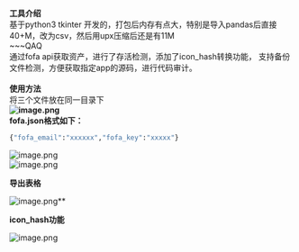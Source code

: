 **工具介绍**<br />基于python3 tkinter 开发的，打包后内存有点大，特别是导入pandas后直接40+M，改为csv，然后用upx压缩后还是有11M<br />~~~QAQ<br />通过fofa api获取资产，进行了存活检测，添加了icon_hash转换功能， 支持备份文件检测，方便获取指定app的源码，进行代码审计。<br />
<br />**使用方法**<br />将三个文件放在同一目录下<br />**![image.png](https://cdn.nlark.com/yuque/0/2021/png/603531/1624246926035-7e54693c-9c63-4bba-8c88-50a6b0b7d5cf.png#align=left&display=inline&height=108&margin=%5Bobject%20Object%5D&name=image.png&originHeight=215&originWidth=514&size=32071&status=done&style=none&width=257)**<br />**fofa.json格式如下：<br />**
```python
{"fofa_email":"xxxxxx","fofa_key":"xxxxx"}
```
![image.png](https://cdn.nlark.com/yuque/0/2021/png/603531/1624247040582-3cf0b288-18bf-4355-b50a-fef38942928f.png#align=left&display=inline&height=328&margin=%5Bobject%20Object%5D&name=image.png&originHeight=656&originWidth=993&size=47842&status=done&style=none&width=496.5)<br />![image.png](https://cdn.nlark.com/yuque/0/2021/png/603531/1624247074035-98db0eca-a53e-4406-a1cd-23a9ba84e285.png#align=left&display=inline&height=320&margin=%5Bobject%20Object%5D&name=image.png&originHeight=640&originWidth=997&size=261188&status=done&style=none&width=498.5)

**导出表格**

![image.png](https://cdn.nlark.com/yuque/0/2021/png/603531/1624247197322-91a308aa-ca34-469d-be79-327e2f78e779.png#align=left&display=inline&height=345&margin=%5Bobject%20Object%5D&name=image.png&originHeight=689&originWidth=1062&size=147187&status=done&style=none&width=531)**

**icon_hash功能**

![image.png](https://cdn.nlark.com/yuque/0/2021/png/603531/1624247362189-f4e237dd-8588-4e13-82fb-64d978e224dc.png#align=left&display=inline&height=328&margin=%5Bobject%20Object%5D&name=image.png&originHeight=656&originWidth=991&size=212967&status=done&style=none&width=495.5)<br />
<br />
<br />

